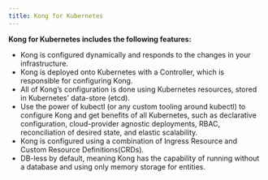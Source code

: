 ```yaml
---
title: Kong for Kubernetes
---
```


**Kong for Kubernetes includes the following features:**

- Kong is configured dynamically and responds to the changes in your infrastructure.
- Kong is deployed onto Kubernetes with a Controller, which is responsible for configuring Kong.
- All of Kong’s configuration is done using Kubernetes resources, stored in Kubernetes’ data-store (etcd).
- Use the power of kubectl (or any custom tooling around kubectl) to configure Kong and get benefits of all Kubernetes, such as declarative configuration, cloud-provider agnostic deployments, RBAC, reconciliation of desired state, and elastic scalability.
- Kong is configured using a combination of Ingress Resource and Custom Resource Definitions(CRDs).
- DB-less by default, meaning Kong has the capability of running without a database and using only memory storage for entities.